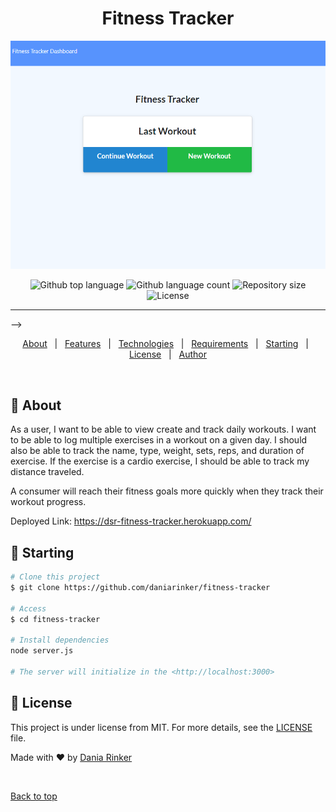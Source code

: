<h1 align="center">Fitness Tracker</h1>

<img src="./assets/FitnessTracker.png">

<p align="center">
  <img alt="Github top language" src="https://img.shields.io/github/languages/top/daniarinker/fitness-tracker?color=56BEB8">

  <img alt="Github language count" src="https://img.shields.io/github/languages/count/daniarinker/fitness-tracker?color=56BEB8">

  <img alt="Repository size" src="https://img.shields.io/github/repo-size/daniarinker/fitness-tracker?color=56BEB8">

  <img alt="License" src="https://img.shields.io/github/license/daniarinker/fitness-tracker?color=56BEB8">

</p>

<hr> -->

<p align="center">
  <a href="#dart-about">About</a> &#xa0; | &#xa0; 
  <a href="#sparkles-features">Features</a> &#xa0; | &#xa0;
  <a href="#rocket-technologies">Technologies</a> &#xa0; | &#xa0;
  <a href="#white_check_mark-requirements">Requirements</a> &#xa0; | &#xa0;
  <a href="#checkered_flag-starting">Starting</a> &#xa0; | &#xa0;
  <a href="#memo-license">License</a> &#xa0; | &#xa0;
  <a href="https://github.com/daniarinker" target="_blank">Author</a>
</p>

<br>

## :dart: About

As a user, I want to be able to view create and track daily workouts. I want to be able to log multiple exercises in a workout on a given day. I should also be able to track the name, type, weight, sets, reps, and duration of exercise. If the exercise is a cardio exercise, I should be able to track my distance traveled.

A consumer will reach their fitness goals more quickly when they track their workout progress.

Deployed Link:
https://dsr-fitness-tracker.herokuapp.com/

## :checkered_flag: Starting

```bash
# Clone this project
$ git clone https://github.com/daniarinker/fitness-tracker

# Access
$ cd fitness-tracker

# Install dependencies
node server.js

# The server will initialize in the <http://localhost:3000>
```

## :memo: License

This project is under license from MIT. For more details, see the [LICENSE](LICENSE.md) file.

Made with :heart: by <a href="https://github.com/daniarinker" target="_blank">Dania Rinker</a>

&#xa0;

<a href="#top">Back to top</a>

